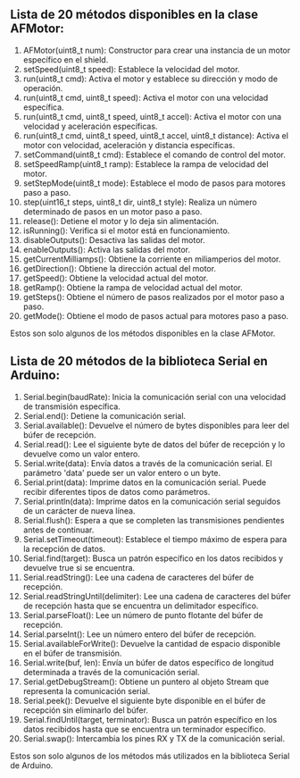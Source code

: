 ## Lista de 20 métodos disponibles en la clase AFMotor:
 
1.    AFMotor(uint8_t num): Constructor para crear una instancia de un motor específico en el shield.
1.    setSpeed(uint8_t speed): Establece la velocidad del motor.
1.    run(uint8_t cmd): Activa el motor y establece su dirección y modo de operación.
1.    run(uint8_t cmd, uint8_t speed): Activa el motor con una velocidad específica.
1.    run(uint8_t cmd, uint8_t speed, uint8_t accel): Activa el motor con una velocidad y aceleración específicas.
1.    run(uint8_t cmd, uint8_t speed, uint8_t accel, uint8_t distance): Activa el motor con velocidad, aceleración y distancia específicas.
1.    setCommand(uint8_t cmd): Establece el comando de control del motor.
1.    setSpeedRamp(uint8_t ramp): Establece la rampa de velocidad del motor.
1.    setStepMode(uint8_t mode): Establece el modo de pasos para motores paso a paso.
1.    step(uint16_t steps, uint8_t dir, uint8_t style): Realiza un número determinado de pasos en un motor paso a paso.
1.    release(): Detiene el motor y lo deja sin alimentación.
1.    isRunning(): Verifica si el motor está en funcionamiento.
1.    disableOutputs(): Desactiva las salidas del motor.
1.    enableOutputs(): Activa las salidas del motor.
1.    getCurrentMilliamps(): Obtiene la corriente en miliamperios del motor.
1.    getDirection(): Obtiene la dirección actual del motor.
1.    getSpeed(): Obtiene la velocidad actual del motor.
1.    getRamp(): Obtiene la rampa de velocidad actual del motor.
1.    getSteps(): Obtiene el número de pasos realizados por el motor paso a paso.
1.    getMode(): Obtiene el modo de pasos actual para motores paso a paso.

Estos son solo algunos de los métodos disponibles en la clase AFMotor.

## Lista de 20 métodos de la biblioteca Serial en Arduino:

1.    Serial.begin(baudRate): Inicia la comunicación serial con una velocidad de transmisión específica.
1.    Serial.end(): Detiene la comunicación serial.
1.    Serial.available(): Devuelve el número de bytes disponibles para leer del búfer de recepción.
1.    Serial.read(): Lee el siguiente byte de datos del búfer de recepción y lo devuelve como un valor entero.
1.    Serial.write(data): Envía datos a través de la comunicación serial. El parámetro 'data' puede ser un valor entero o un byte.
1.    Serial.print(data): Imprime datos en la comunicación serial. Puede recibir diferentes tipos de datos como parámetros.
1.    Serial.println(data): Imprime datos en la comunicación serial seguidos de un carácter de nueva línea.
1.    Serial.flush(): Espera a que se completen las transmisiones pendientes antes de continuar.
1.    Serial.setTimeout(timeout): Establece el tiempo máximo de espera para la recepción de datos.
1.    Serial.find(target): Busca un patrón específico en los datos recibidos y devuelve true si se encuentra.
1.    Serial.readString(): Lee una cadena de caracteres del búfer de recepción.
1.    Serial.readStringUntil(delimiter): Lee una cadena de caracteres del búfer de recepción hasta que se encuentra un delimitador específico.
1.    Serial.parseFloat(): Lee un número de punto flotante del búfer de recepción.
1.    Serial.parseInt(): Lee un número entero del búfer de recepción.
1.    Serial.availableForWrite(): Devuelve la cantidad de espacio disponible en el búfer de transmisión.
1.    Serial.write(buf, len): Envía un búfer de datos específico de longitud determinada a través de la comunicación serial.
1.    Serial.getDebugStream(): Obtiene un puntero al objeto Stream que representa la comunicación serial.
1.    Serial.peek(): Devuelve el siguiente byte disponible en el búfer de recepción sin eliminarlo del búfer.
1.    Serial.findUntil(target, terminator): Busca un patrón específico en los datos recibidos hasta que se encuentra un terminador específico.
1.    Serial.swap(): Intercambia los pines RX y TX de la comunicación serial.

Estos son solo algunos de los métodos más utilizados en la biblioteca Serial de Arduino.
